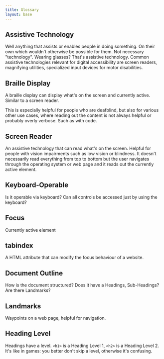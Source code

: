 ```yaml
---
title: Glossary
layout: base
---
```

## Assistive Technology

Well anything that assists or enables people in doing something.
On their own which wouldn't otherwise be possible for them.
Not necessary "technology". Wearing glasses?
That's assistive technology. Common assistive technologies relevant
for digital accessibility are screen readers, magnifying utilities,
specialized input devices for motor disabilities.

## Braille Display

A braille display can display what's on the screen and currently active.
Similar to a screen reader.

This is especially helpful for people who are deafblind, but also
for various other use cases, where reading out the content is not always helpful
or probably overly verbose. Such as with code.

## Screen Reader

An assistive technology that can read what's on the screen.
Helpful for people with vision impairments such as low vision or blindness.
It doesn't necessarily read everything from top to bottom but
the user navigates through the operating system or web page and it reads out
the currently active element.

## Keyboard-Operable

Is it operable via keyboard? Can all controls be accessed just by using the keyboard?

## Focus

Currently active element

## tabindex

A HTML attribute that can modify the focus behaviour of a website.

## Document Outline

How is the document structured? Does it have a Headings, Sub-Headings?
Are there Landmarks?

## Landmarks

Waypoints on a web page, helpful for navigation.

## Heading Level

Headings have a level. `<h1>` is a Heading Level 1, `<h2>` is a Heading Level 2.
It's like in games: you better don't skip a level, otherwise it's confusing.
